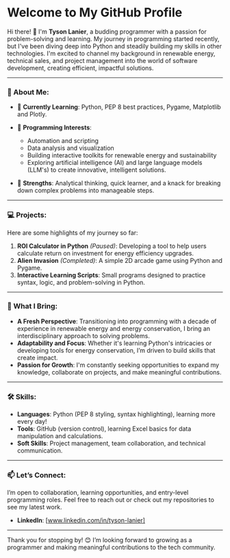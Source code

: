 # Welcome to My GitHub Profile

Hi there! 👋 I'm **Tyson Lanier**, a budding programmer with a passion for problem-solving and learning.
My journey in programming started recently, but I've been diving deep into Python and steadily building my skills in other technologies.
I'm excited to channel my background in renewable energy, technical sales, and project management into the world of software development,
creating efficient, impactful solutions.

---

### 🚀 About Me:
- 🌱 **Currently Learning**: Python, PEP 8 best practices, Pygame, Matplotlib and Plotly.
- 🧰 **Programming Interests**:
  - Automation and scripting
  - Data analysis and visualization
  - Building interactive toolkits for renewable energy and sustainability
  - Exploring artificial intelligence (AI) and large language models (LLM's) to create innovative, intelligent solutions.
    
- 🌟 **Strengths**: Analytical thinking, quick learner, and a knack for breaking down complex problems into manageable steps.

---

### 💻 Projects:
Here are some highlights of my journey so far:
1. **ROI Calculator in Python** *(Paused)*: Developing a tool to help users calculate return on investment for energy efficiency upgrades.
2. **Alien Invasion** *(Completed)*: A simple 2D arcade game using Python and Pygame.
3. **Interactive Learning Scripts**: Small programs designed to practice syntax, logic, and problem-solving in Python.

---

### 🌟 What I Bring:
- **A Fresh Perspective**: Transitioning into programming with a decade of experience in renewable energy and energy conservation, I bring an interdisciplinary approach to solving problems.
- **Adaptability and Focus**: Whether it's learning Python's intricacies or developing tools for energy conservation, I’m driven to build skills that create impact.
- **Passion for Growth**: I'm constantly seeking opportunities to expand my knowledge, collaborate on projects, and make meaningful contributions.

---

### 🛠️ Skills:
- **Languages**: Python (PEP 8 styling, syntax highlighting), learning more every day!
- **Tools**: GitHub (version control), learning Excel basics for data manipulation and calculations.
- **Soft Skills**: Project management, team collaboration, and technical communication.

---

### 📫 Let’s Connect:
I’m open to collaboration, learning opportunities, and entry-level programming roles. Feel free to reach out or check out my repositories to see my latest work.

- **LinkedIn**: [www.linkedin.com/in/tyson-lanier]

---

Thank you for stopping by! 😊 I’m looking forward to growing as a programmer and making meaningful contributions to the tech community.



<!---
TSL-90/TSL-90 is a ✨ special ✨ repository because its `README.md` (this file) appears on your GitHub profile.
You can click the Preview link to take a look at your changes.
--->

